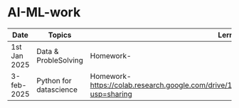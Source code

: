 # AI-ML-work

|Date |Topics|Lerning|
|-----|------|-------|
|1st Jan 2025|Data & ProbleSolving|Homework-
|3-feb-2025|Python for datascience|Homework-https://colab.research.google.com/drive/11q67frOQDgwLnaGOFG4ry3cigWiAdqJI?usp=sharing|
